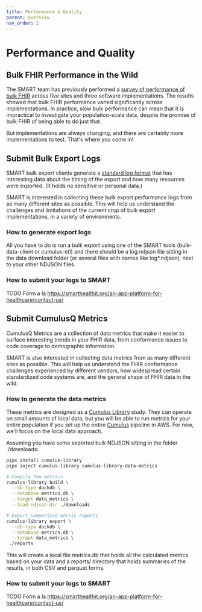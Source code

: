 ```yaml
---
title: Performance & Quality
parent: Overview
nav_order: 2
---
```

# Performance and Quality
## Bulk FHIR Performance in the Wild
The SMART team has previously performed a 
[survey of performance of bulk FHIR](https://pmc.ncbi.nlm.nih.gov/articles/PMC11031206/) 
across five sites and three software implementations. The results showed that bulk FHIR performance varied significantly across implementations. In practice, slow bulk performance can mean that it is impractical to investigate your population-scale data, despite the promise of bulk FHIR of being able to do just that.

But implementations are always changing, and there are certainly more implementations to test. That's where you come in!

## Submit Bulk Export Logs
SMART bulk export clients generate a 
[standard log format](https://github.com/smart-on-fhir/bulk-data-client/wiki/Bulk-Data-Export-Log-Items)
that has interesting data about the timing of the export and how many resources were exported. (It holds no sensitive or personal data.)

SMART is interested in collecting these bulk export performance logs from as many different sites as possible. This will help us understand the challenges and limitations of the current crop of bulk export implementations, in a variety of environments.

### How to generate export logs
All you have to do is run a bulk export using one of the SMART tools (bulk-data-client or cumulus-etl) and there should be a log.ndjson file sitting in the data download folder (or several files with names like log*.ndjson), next to your other NDJSON files.

### How to submit your logs to SMART
TODO Form a la https://smarthealthit.org/an-app-platform-for-healthcare/contact-us/

## Submit CumulusQ Metrics
CumulusQ Metrics are a collection of data metrics that make it easier to surface interesting trends in your FHIR data, from conformance issues to code coverage to demographic information.

SMART is also interested in collecting data metrics from as many different sites as possible. This will help us understand the FHIR conformance challenges experienced by different vendors, how widespread certain standardized code systems are, and the general shape of FHIR data in the wild.

### How to generate the data metrics
These metrics are designed as a 
[Cumulus Library](https://docs.smarthealthit.org/cumulus/library/)
study. They can operate on small amounts of local data, but you will be able to run metrics for your entire population if you set up the entire 
[Cumulus](https://docs.smarthealthit.org/cumulus/) pipeline in AWS. For now, we'll focus on the local data approach.

Assuming you have some exported bulk NDJSON sitting in the folder ./downloads:

```sh
pipx install cumulus-library
pipx inject cumulus-library cumulus-library-data-metrics

# Compile the metrics
cumulus-library build \
  --db-type duckdb \
  --database metrics.db \
  --target data_metrics \
  --load-ndjson-dir ./downloads

# Export summarized metric reports
cumulus-library export \
  --db-type duckdb \
  --database metrics.db \
  --target data_metrics \
 ./reports
```
This will create a local file metrics.db that holds all the calculated metrics based on your data and a reports/ directory that holds summaries of the results, in both CSV and parquet forms.

### How to submit your logs to SMART
TODO Form a la https://smarthealthit.org/an-app-platform-for-healthcare/contact-us/
